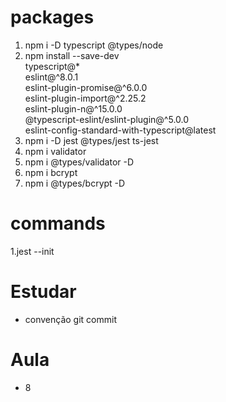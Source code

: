 # packages
1. npm i -D typescript @types/node
2. npm install --save-dev \
  typescript@\* \
  eslint@^8.0.1 \
  eslint-plugin-promise@^6.0.0 \
  eslint-plugin-import@^2.25.2 \
  eslint-plugin-n@^15.0.0 \
  @typescript-eslint/eslint-plugin@^5.0.0 \
  eslint-config-standard-with-typescript@latest
3. npm i -D jest @types/jest ts-jest
4. npm i validator
5. npm i @types/validator -D
6. npm i bcrypt
7. npm i @types/bcrypt -D




# commands
1.jest --init




# Estudar
- convenção git commit


# Aula 
- 8